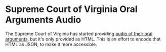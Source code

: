 # Supreme Court of Virginia Oral Arguments Audio

The Supreme Court of Virginia has started providing [audio of their oral arguments](http://www.courts.state.va.us/courts/scv/oral_arguments/), but it's only provided as HTML. This is an effort to encode that HTML as JSON, to make it more accessible.

